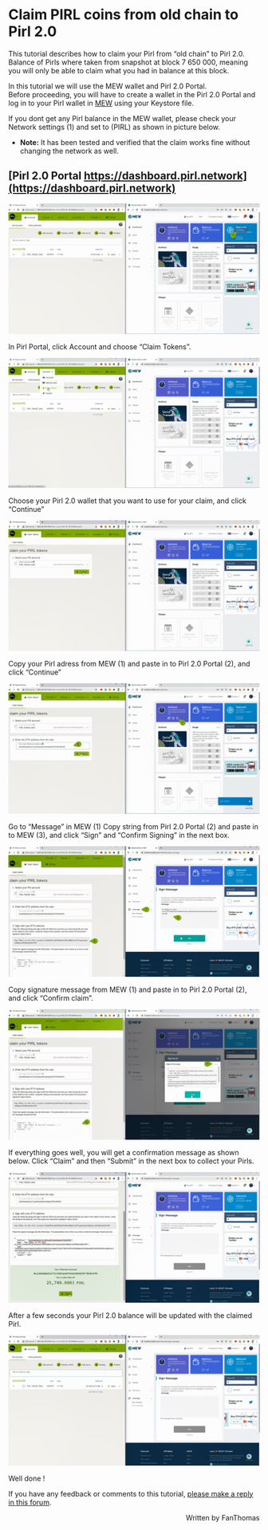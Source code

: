 # Claim PIRL coins from old chain to Pirl 2.0

This tutorial describes how to claim your Pirl from “old chain” to Pirl 2.0.<br>
Balance of Pirls where taken from snapshot at block 7 650 000, meaning you will only be able to claim what you had in balance at this block.

In this tutorial we will use the MEW wallet and Pirl 2.0 Portal.<br>
Before proceeding, you will have to create a wallet in the Pirl 2.0 Portal and log in to your Pirl wallet in [MEW](https://www.myetherwallet.com/access-my-wallet) using your Keystore file.

If you dont get any Pirl balance in the MEW wallet, please check your Network settings (1) and set to (PIRL) as shown in picture below.<br>
- <strong>Note:</strong> It has been tested and verified that the claim works fine without changing the network as well.

## [Pirl 2.0 Portal https://dashboard.pirl.network](https://dashboard.pirl.network) 

![Claims](media/claims_coins_1.jpeg)

In Pirl Portal, click Account and choose “Claim Tokens”.

![Claims](media/claims_coins_2.jpeg)

Choose your Pirl 2.0 wallet that you want to use for your claim, and click “Continue”

![Claims](media/claims_coins_3.jpeg)

Copy your Pirl adress from MEW (1) and paste in to Pirl 2.0 Portal (2), and click “Continue”

![Claims](media/claims_coins_4.jpeg)

Go to “Message” in MEW (1)
Copy string from Pirl 2.0 Portal (2) and paste in to MEW (3), and click “Sign” and “Confirm Signing” in the next box.

![Claims](media/claims_coins_5.jpeg)

Copy signature message from MEW (1) and paste in to Pirl 2.0 Portal (2), and click “Confirm claim”.

![Claims](media/claims_coins_6.jpeg)

If everything goes well, you will get a confirmation message as shown below.
Click “Claim” and then “Submit” in the next box to collect your Pirls.

![Claims](media/claims_coins_7.jpeg)

After a few seconds your Pirl 2.0 balance will be updated with the claimed Pirl.

![Claims](media/claims_coins_8.jpeg)


Well done !

If you have any feedback or comments to this tutorial, [please make a reply in this forum](https://community.pirl.io/t/claim-pirls-from-old-chain-to-pirl-2-0-tutorial/131).

<p align=right> Written by FanThomas </p>

